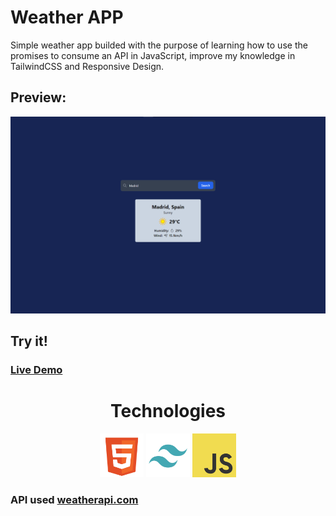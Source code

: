 # Weather APP

Simple weather app builded with the purpose of learning how to use the promises to consume an API in JavaScript, improve my knowledge in TailwindCSS and Responsive Design.

## Preview: 

![Weather App](/img/App-preview.png)

## Try it!

### [Live Demo](https://lively-klepon-6f3466.netlify.app/)

<div align="center">
<h1>Technologies</h1>
<img width="70px" src="assets/html-icon.svg" />
<img width="70px" src="assets/tailwind-icon.svg" />
<img width="70px" src="assets/js-icon.svg" />
</div>

### API used 	[weatherapi.com](https://www.weatherapi.com)